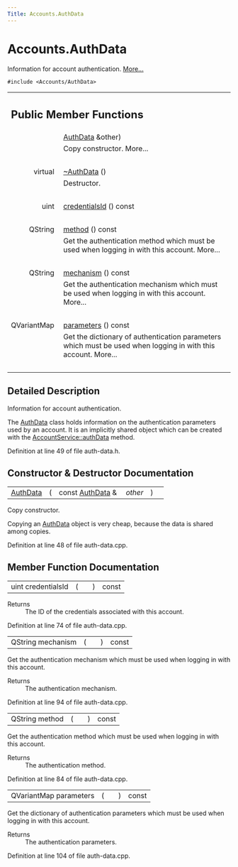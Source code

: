 ```yaml
---
Title: Accounts.AuthData
---
```


# Accounts.AuthData

<p>Information for account authentication.  
<a href="#details">More...</a></p>
<p><code>#include &lt;Accounts/AuthData&gt;</code></p>
<table class="memberdecls">
<tr class="heading"><td colspan="2"><h2 class="groupheader">
Public Member Functions</h2></td></tr>
<tr class="memitem:aeba8fdc4a52c97afb61f49b9a4d6b9c4"><td class="memItemLeft" align="right" valign="top">&#160;</td><td class="memItemRight" valign="bottom"><a class="el" href="#">AuthData</a> &amp;other)</td></tr>
<tr class="memdesc:aeba8fdc4a52c97afb61f49b9a4d6b9c4"><td class="mdescLeft">&#160;</td><td class="mdescRight">Copy constructor.  More...<br /></td></tr>
<tr class="separator:aeba8fdc4a52c97afb61f49b9a4d6b9c4"><td class="memSeparator" colspan="2">&#160;</td></tr>
<tr class="memitem:a5bbaeb60e91e492e40be40271b3f4194"><td class="memItemLeft" align="right" valign="top">
virtual&#160;</td><td class="memItemRight" valign="bottom"><a class="el" href="#a5bbaeb60e91e492e40be40271b3f4194">~AuthData</a> ()</td></tr>
<tr class="memdesc:a5bbaeb60e91e492e40be40271b3f4194"><td class="mdescLeft">&#160;</td><td class="mdescRight">Destructor. <br /></td></tr>
<tr class="separator:a5bbaeb60e91e492e40be40271b3f4194"><td class="memSeparator" colspan="2">&#160;</td></tr>
<tr class="memitem:a9fe8b6778698b1949275326717f35b02"><td class="memItemLeft" align="right" valign="top">uint&#160;</td><td class="memItemRight" valign="bottom"><a class="el" href="#a9fe8b6778698b1949275326717f35b02">credentialsId</a> () const </td></tr>
<tr class="separator:a9fe8b6778698b1949275326717f35b02"><td class="memSeparator" colspan="2">&#160;</td></tr>
<tr class="memitem:a47b45cea7d4fbacc4d751adaeb1e8d79"><td class="memItemLeft" align="right" valign="top">QString&#160;</td><td class="memItemRight" valign="bottom"><a class="el" href="#a47b45cea7d4fbacc4d751adaeb1e8d79">method</a> () const </td></tr>
<tr class="memdesc:a47b45cea7d4fbacc4d751adaeb1e8d79"><td class="mdescLeft">&#160;</td><td class="mdescRight">Get the authentication method which must be used when logging in with this account.  More...<br /></td></tr>
<tr class="separator:a47b45cea7d4fbacc4d751adaeb1e8d79"><td class="memSeparator" colspan="2">&#160;</td></tr>
<tr class="memitem:aaff7a936205f9c8044c0093f6497c514"><td class="memItemLeft" align="right" valign="top">QString&#160;</td><td class="memItemRight" valign="bottom"><a class="el" href="#aaff7a936205f9c8044c0093f6497c514">mechanism</a> () const </td></tr>
<tr class="memdesc:aaff7a936205f9c8044c0093f6497c514"><td class="mdescLeft">&#160;</td><td class="mdescRight">Get the authentication mechanism which must be used when logging in with this account.  More...<br /></td></tr>
<tr class="separator:aaff7a936205f9c8044c0093f6497c514"><td class="memSeparator" colspan="2">&#160;</td></tr>
<tr class="memitem:a149775212ebd051147314d4a3bfff30d"><td class="memItemLeft" align="right" valign="top">QVariantMap&#160;</td><td class="memItemRight" valign="bottom"><a class="el" href="#a149775212ebd051147314d4a3bfff30d">parameters</a> () const </td></tr>
<tr class="memdesc:a149775212ebd051147314d4a3bfff30d"><td class="mdescLeft">&#160;</td><td class="mdescRight">Get the dictionary of authentication parameters which must be used when logging in with this account.  More...<br /></td></tr>
<tr class="separator:a149775212ebd051147314d4a3bfff30d"><td class="memSeparator" colspan="2">&#160;</td></tr>
</table>
<a name="details" id="details"></a><h2 class="groupheader">Detailed Description</h2>
<p>Information for account authentication. </p>
<p>The <a class="el" href="#" title="Information for account authentication. ">AuthData</a> class holds information on the authentication parameters used by an account. It is an implicitly shared object which can be created with the <a class="el" href="Accounts.AccountService.md#a49a9f7deccedeebacadc37ae01ac83ab" title="Read the authentication data stored in the account (merging the service-specific settings with the gl...">AccountService::authData</a> method. </p>
<p>Definition at line 49 of file auth-data.h.</p>
<h2 class="groupheader">Constructor &amp; Destructor Documentation</h2>
<table class="memname">
<tr>
<td class="memname"><a class="el" href="#">AuthData</a> </td>
<td>(</td>
<td class="paramtype">const <a class="el" href="#">AuthData</a> &amp;&#160;</td>
<td class="paramname"><em>other</em></td><td>)</td>
<td></td>
</tr>
</table>
<p>Copy constructor. </p>
<p>Copying an <a class="el" href="#" title="Information for account authentication. ">AuthData</a> object is very cheap, because the data is shared among copies. </p>
<p>Definition at line 48 of file auth-data.cpp.</p>
<h2 class="groupheader">Member Function Documentation</h2>
<table class="memname">
<tr>
<td class="memname">uint credentialsId </td>
<td>(</td>
<td class="paramname"></td><td>)</td>
<td> const</td>
</tr>
</table>
<dl class="section return"><dt>Returns</dt><dd>The ID of the credentials associated with this account. </dd></dl>
<p>Definition at line 74 of file auth-data.cpp.</p>
<table class="memname">
<tr>
<td class="memname">QString mechanism </td>
<td>(</td>
<td class="paramname"></td><td>)</td>
<td> const</td>
</tr>
</table>
<p>Get the authentication mechanism which must be used when logging in with this account. </p>
<dl class="section return"><dt>Returns</dt><dd>The authentication mechanism. </dd></dl>
<p>Definition at line 94 of file auth-data.cpp.</p>
<table class="memname">
<tr>
<td class="memname">QString method </td>
<td>(</td>
<td class="paramname"></td><td>)</td>
<td> const</td>
</tr>
</table>
<p>Get the authentication method which must be used when logging in with this account. </p>
<dl class="section return"><dt>Returns</dt><dd>The authentication method. </dd></dl>
<p>Definition at line 84 of file auth-data.cpp.</p>
<table class="memname">
<tr>
<td class="memname">QVariantMap parameters </td>
<td>(</td>
<td class="paramname"></td><td>)</td>
<td> const</td>
</tr>
</table>
<p>Get the dictionary of authentication parameters which must be used when logging in with this account. </p>
<dl class="section return"><dt>Returns</dt><dd>The authentication parameters. </dd></dl>
<p>Definition at line 104 of file auth-data.cpp.</p>
